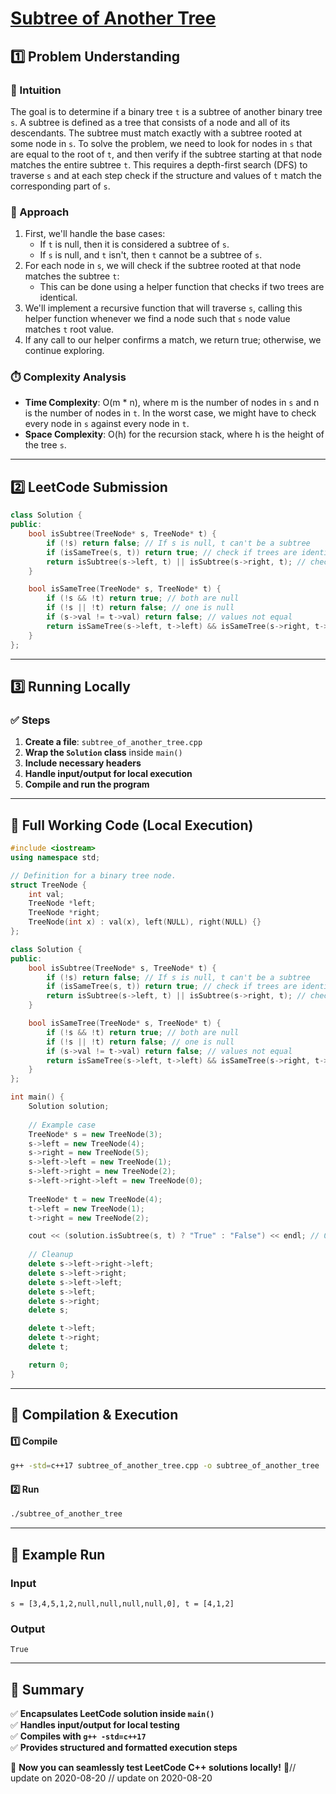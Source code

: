 # **[Subtree of Another Tree](https://leetcode.com/problems/subtree-of-another-tree/description/)**  

## **1️⃣ Problem Understanding**  
### **📌 Intuition**  
The goal is to determine if a binary tree `t` is a subtree of another binary tree `s`. A subtree is defined as a tree that consists of a node and all of its descendants. The subtree must match exactly with a subtree rooted at some node in `s`. To solve the problem, we need to look for nodes in `s` that are equal to the root of `t`, and then verify if the subtree starting at that node matches the entire subtree `t`. This requires a depth-first search (DFS) to traverse `s` and at each step check if the structure and values of `t` match the corresponding part of `s`.

### **🚀 Approach**  
1. First, we'll handle the base cases:
   - If `t` is null, then it is considered a subtree of `s`.
   - If `s` is null, and `t` isn't, then `t` cannot be a subtree of `s`.
2. For each node in `s`, we will check if the subtree rooted at that node matches the subtree `t`:
   - This can be done using a helper function that checks if two trees are identical.
3. We'll implement a recursive function that will traverse `s`, calling this helper function whenever we find a node such that `s` node value matches `t` root value.
4. If any call to our helper confirms a match, we return true; otherwise, we continue exploring.

### **⏱️ Complexity Analysis**  
- **Time Complexity**: O(m * n), where m is the number of nodes in `s` and n is the number of nodes in `t`. In the worst case, we might have to check every node in `s` against every node in `t`.
- **Space Complexity**: O(h) for the recursion stack, where h is the height of the tree `s`.

---  

## **2️⃣ LeetCode Submission**  
```cpp
class Solution {
public:
    bool isSubtree(TreeNode* s, TreeNode* t) {
        if (!s) return false; // If s is null, t can't be a subtree
        if (isSameTree(s, t)) return true; // check if trees are identical
        return isSubtree(s->left, t) || isSubtree(s->right, t); // check left and right subtrees
    }

    bool isSameTree(TreeNode* s, TreeNode* t) {
        if (!s && !t) return true; // both are null
        if (!s || !t) return false; // one is null
        if (s->val != t->val) return false; // values not equal
        return isSameTree(s->left, t->left) && isSameTree(s->right, t->right); // check subtrees
    }
};  
```  

---  

## **3️⃣ Running Locally**  
### **✅ Steps**  
1. **Create a file**: `subtree_of_another_tree.cpp`  
2. **Wrap the `Solution` class** inside `main()`  
3. **Include necessary headers**  
4. **Handle input/output for local execution**  
5. **Compile and run the program**  

---  

## **📝 Full Working Code (Local Execution)**  
```cpp
#include <iostream>
using namespace std;

// Definition for a binary tree node.
struct TreeNode {
    int val;
    TreeNode *left;
    TreeNode *right;
    TreeNode(int x) : val(x), left(NULL), right(NULL) {}
};

class Solution {
public:
    bool isSubtree(TreeNode* s, TreeNode* t) {
        if (!s) return false; // If s is null, t can't be a subtree
        if (isSameTree(s, t)) return true; // check if trees are identical
        return isSubtree(s->left, t) || isSubtree(s->right, t); // check left and right subtrees
    }

    bool isSameTree(TreeNode* s, TreeNode* t) {
        if (!s && !t) return true; // both are null
        if (!s || !t) return false; // one is null
        if (s->val != t->val) return false; // values not equal
        return isSameTree(s->left, t->left) && isSameTree(s->right, t->right); // check subtrees
    }
};

int main() {
    Solution solution;
  
    // Example case
    TreeNode* s = new TreeNode(3);
    s->left = new TreeNode(4);
    s->right = new TreeNode(5);
    s->left->left = new TreeNode(1);
    s->left->right = new TreeNode(2);
    s->left->right->left = new TreeNode(0);
  
    TreeNode* t = new TreeNode(4);
    t->left = new TreeNode(1);
    t->right = new TreeNode(2);

    cout << (solution.isSubtree(s, t) ? "True" : "False") << endl; // Output: True
  
    // Cleanup
    delete s->left->right->left;
    delete s->left->right;
    delete s->left->left;
    delete s->left;
    delete s->right;
    delete s;

    delete t->left;
    delete t->right;
    delete t;

    return 0;
}  
```  

---  

## **🔧 Compilation & Execution**  
#### **1️⃣ Compile**  
```bash
g++ -std=c++17 subtree_of_another_tree.cpp -o subtree_of_another_tree
```  

#### **2️⃣ Run**  
```bash
./subtree_of_another_tree
```  

---  

## **🎯 Example Run**  
### **Input**  
```
s = [3,4,5,1,2,null,null,null,null,0], t = [4,1,2]
```  
### **Output**  
```
True
```  

---  

## **📌 Summary**  
✅ **Encapsulates LeetCode solution inside `main()`**  
✅ **Handles input/output for local testing**  
✅ **Compiles with `g++ -std=c++17`**  
✅ **Provides structured and formatted execution steps**  

🚀 **Now you can seamlessly test LeetCode C++ solutions locally!** 🚀// update on 2020-08-20
// update on 2020-08-20
